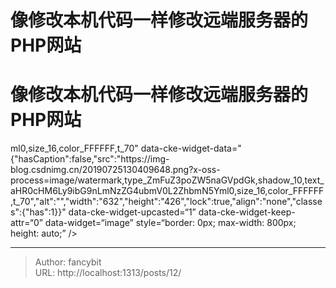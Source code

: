 # 像修改本机代码一样修改远端服务器的PHP网站

<div class="header"><h1 class="single-title animate__animated animate__pulse animate__faster">像修改本机代码一样修改远端服务器的PHP网站</h1></div>

<div class="content" id="content"><!-- raw HTML omitted --><!-- raw HTML omitted --><!-- raw HTML omitted --><!-- raw HTML omitted --><!-- raw HTML omitted --><!-- raw HTML omitted --><!-- raw HTML omitted --><!-- raw HTML omitted --><!-- raw HTML omitted --><!-- raw HTML omitted --><!-- raw HTML omitted --><!-- raw HTML omitted --><!-- raw HTML omitted --><!-- raw HTML omitted --><!-- raw HTML omitted --><!-- raw HTML omitted --><!-- raw HTML omitted --><!-- raw HTML omitted --><!-- raw HTML omitted --><!-- raw HTML omitted --><!-- raw HTML omitted --><!-- raw HTML omitted --><!-- raw HTML omitted --><!-- raw HTML omitted --><!-- raw HTML omitted --><!-- raw HTML omitted --><!-- raw HTML omitted --><!-- raw HTML omitted --><!-- raw HTML omitted --><!-- raw HTML omitted --><!-- raw HTML omitted --><!-- raw HTML omitted --><!-- raw HTML omitted --><!-- raw HTML omitted --><precode language="" precodenum="0"></precode><p>ml0,size_16,color_FFFFFF,t_70" data-cke-widget-data="{"hasCaption":false,"src":"https://img-blog.csdnimg.cn/20190725130409648.png?x-oss-process=image/watermark,type_ZmFuZ3poZW5naGVpdGk,shadow_10,text_aHR0cHM6Ly9ibG9nLmNzZG4ubmV0L2ZhbmN5Yml0,size_16,color_FFFFFF,t_70","alt":"","width":"632","height":"426","lock":true,"align":"none","classes":{"has":1}}" data-cke-widget-upcasted=“1” data-cke-widget-keep-attr=“0” data-widget=“image” style=“border: 0px; max-width: 800px; height: auto;” /&gt; <!-- raw HTML omitted --></p><precode language="" precodenum="1"></precode></div>



---

> Author: fancybit  
> URL: http://localhost:1313/posts/12/  

